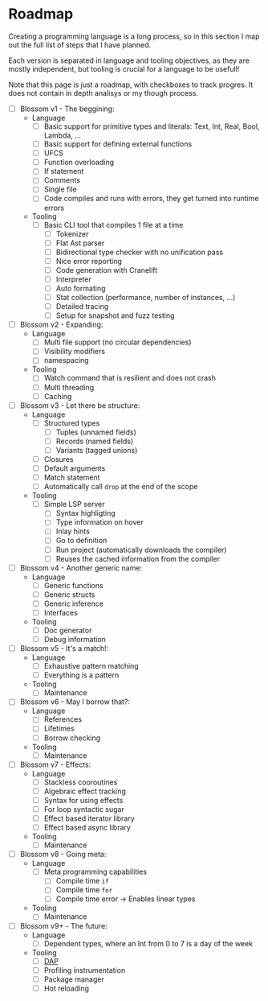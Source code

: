 # Roadmap

Creating a programming language is a long process, so in this section I map out the full list of steps that I have planned.

Each version is separated in language and tooling objectives, as they are mostly independent, but tooling is crucial for a language to be usefull!

Note that this page is just a roadmap, with checkboxes to track progres. It does not contain in depth analisys or my though process.

- [ ] Blossom v1 - The beggining:  
	- Language
		- [ ] Basic support for primitive types and literals: Text, Int, Real, Bool, Lambda, ...
		- [ ] Basic support for defining external functions
		- [ ] UFCS
		- [ ] Function overloading
		- [ ] If statement
		- [ ] Comments
		- [ ] Single file
		- [ ] Code compiles and runs with errors, they get turned into runtime errors
	- Tooling
		- [ ] Basic CLI tool that compiles 1 file at a time
			- [ ] Tokenizer
			- [ ] Flat Ast parser
			- [ ] Bidirectional type checker with no unification pass
			- [ ] Nice error reporting
			- [ ] Code generation with Cranelift
			- [ ] Interpreter
			- [ ] Auto formating
			- [ ] Stat collection (performance, number of instances, ...)
			- [ ] Detailed tracing
			- [ ] Setup for snapshot and fuzz testing
- [ ] Blossom v2 - Expanding:
	- Language
		- [ ] Multi file support (no circular dependencies)
		- [ ] Visibility modifiers
		- [ ] namespacing
	- Tooling
		- [ ] Watch command that is resilient and does not crash
		- [ ] Multi threading
		- [ ] Caching
- [ ] Blossom v3 - Let there be structure:
	- Language
		- [ ] Structured types
			- [ ] Tuples (unnamed fields)
			- [ ] Records (named fields)
			- [ ] Variants (tagged unions)
		- [ ] Closures
		- [ ] Default arguments
		- [ ] Match statement
		- [ ] Automatically call `drop` at the end of the scope
	- Tooling
		- [ ] Simple LSP server
			- [ ] Syntax highligting
			- [ ] Type information on hover
			- [ ] Inlay hints
			- [ ] Go to definition
			- [ ] Run project (automatically downloads the compiler)
			- [ ] Reuses the cached information from the compiler

- [ ] Blossom v4 - Another generic name:
	- Language
		- [ ] Generic functions
		- [ ] Generic structs
		- [ ] Generic inference
		- [ ] Interfaces
	- Tooling
		- [ ] Doc generator
		- [ ] Debug information
- [ ] Blossom v5 - It's a match!:
	- Language
		- [ ] Exhaustive pattern matching
		- [ ] Everything is a pattern
	- Tooling
		- [ ] Maintenance
- [ ] Blossom v6 - May I borrow that?:
	- Language
		- [ ] References
		- [ ] Lifetimes
		- [ ] Borrow checking
	- Tooling
		- [ ] Maintenance
- [ ] Blossom v7 - Effects:
	- Language
		- [ ] Stackless cooroutines
		- [ ] Algebraic effect tracking
		- [ ] Syntax for using effects
		- [ ] For loop syntactic sugar
		- [ ] Effect based iterator library
		- [ ] Effect based async library
	- Tooling
		- [ ] Maintenance
- [ ] Blossom v8 - Going meta:
	- Language
		- [ ] Meta programming capabilities
			- [ ] Compile time `if`
			- [ ] Compile time `for`
			- [ ] Compile time error -> Enables linear types
	- Tooling
		- [ ] Maintenance
- [ ] Blossom v9+ - The future:
	- Language
		- [ ] Dependent types, where an Int from 0 to 7 is a day of the week
	- Tooling
		- [ ] [DAP](https://microsoft.github.io/debug-adapter-protocol/)
		- [ ] Profiling instrumentation
		- [ ] Package manager
		- [ ] Hot reloading
